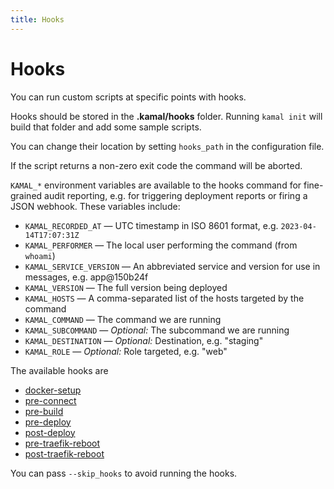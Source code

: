 ```yaml
---
title: Hooks
---
```


# Hooks

You can run custom scripts at specific points with hooks.

Hooks should be stored in the **.kamal/hooks** folder. Running `kamal init` will build that folder and add some sample scripts.

You can change their location by setting `hooks_path` in the configuration file.

If the script returns a non-zero exit code the command will be aborted.

`KAMAL_*` environment variables are available to the hooks command for fine-grained audit reporting, e.g. for triggering deployment reports or firing a JSON webhook. These variables include:

- `KAMAL_RECORDED_AT` — UTC timestamp in ISO 8601 format, e.g. `2023-04-14T17:07:31Z`
- `KAMAL_PERFORMER` — The local user performing the command (from `whoami`)
- `KAMAL_SERVICE_VERSION` — An abbreviated service and version for use in messages, e.g. app@150b24f
- `KAMAL_VERSION` — The full version being deployed
- `KAMAL_HOSTS` — A comma-separated list of the hosts targeted by the command
- `KAMAL_COMMAND` — The command we are running
- `KAMAL_SUBCOMMAND` — *Optional:* The subcommand we are running
- `KAMAL_DESTINATION` — *Optional:* Destination, e.g. "staging"
- `KAMAL_ROLE` — *Optional:* Role targeted, e.g. "web"

The available hooks are
- [docker-setup](docker-setup)
- [pre-connect](pre-connect)
- [pre-build](pre-build)
- [pre-deploy](pre-deploy)
- [post-deploy](post-deploy)
- [pre-traefik-reboot](pre-traefik-reboot)
- [post-traefik-reboot](post-traefik-reboot)

You can pass `--skip_hooks` to avoid running the hooks.
